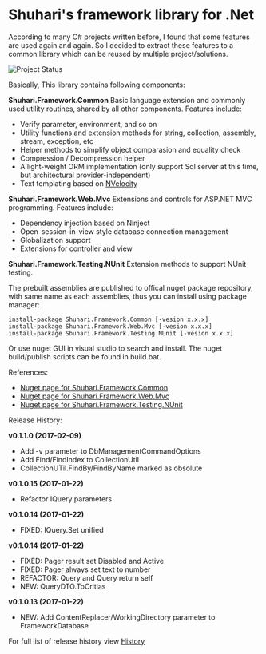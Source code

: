 Shuhari's framework library for .Net
========================


According to many C# projects written before, I found that some features are used again and again. So I decided to extract these features to a common library which can be reused by multiple project/solutions.

![Project Status](https://ci.appveyor.com/api/projects/status/eg27hex6c0bl7lrs?svg=true)

Basically, This library contains following components:

__Shuhari.Framework.Common__  Basic language extension and commonly used utility routines, shared by all other components. Features include:
* Verify parameter, environment, and so on
* Utility functions and extension methods for string, collection, assembly, stream, exception, etc
* Helper methods to simplify object comparasion and equality check
* Compression / Decompression helper
* A light-weight ORM implementation (only support Sql server at this time, but architectural provider-independent)
* Text templating based on [NVelocity](http://nvelocity.codeplex.com/)

__Shuhari.Framework.Web.Mvc__  Extensions and controls for ASP.NET MVC programming. Features include:
* Dependency injection based on Ninject
* Open-session-in-view style database connection management
* Globalization support
* Extensions for controller and view

__Shuhari.Framework.Testing.NUnit__ Extension methods to support NUnit testing.


The prebuilt assemblies are published to offical nuget package repository, with same name as each assemblies, thus you can install using package manager:

    install-package Shuhari.Framework.Common [-vesion x.x.x]
    install-package Shuhari.Framework.Web.Mvc [-vesion x.x.x]
    install-package Shuhari.Framework.Testing.NUnit [-vesion x.x.x]

Or use nuget GUI in visual studio to search and install. The nuget build/publish scripts can be found in build.bat.


References:
* [Nuget page for Shuhari.Framework.Common](https://www.nuget.org/packages/Shuhari.Framework.Common/)
* [Nuget page for Shuhari.Framework.Web.Mvc](https://www.nuget.org/packages/Shuhari.Framework.Web.Mvc/)
* [Nuget page for Shuhari.Framework.Testing.NUnit](https://www.nuget.org/packages/Shuhari.Framework.Testing.NUnit/)


Release History:

**v0.1.1.0 (2017-02-09)**
* Add -v parameter to DbManagementCommandOptions
* Add Find/FindIndex to CollectionUtil
* CollectionUTil.FindBy/FindByName marked as obsolute

**v0.1.0.15 (2017-01-22)**
* Refactor IQuery<T> parameters

**v0.1.0.14 (2017-01-22)**
* FIXED: IQuery<T>.Set unified

**v0.1.0.14 (2017-01-22)**
* FIXED: Pager result set Disabled and Active
* FIXED: Pager always set text to number
* REFACTOR: Query and Query<T> return self
* NEW: QueryDTO.ToCritias

**v0.1.0.13 (2017-01-22)**
* NEW: Add ContentReplacer/WorkingDirectory parameter to FrameworkDatabase

For full list of release history view [History](https://github.com/shuhari/Shuhari.Framework/blob/master/HISTORY.md)